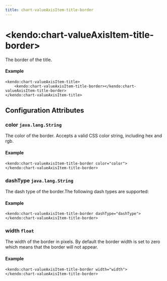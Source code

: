 ```yaml
---
title: chart-valueAxisItem-title-border
---
```


# \<kendo:chart-valueAxisItem-title-border\>

The border of the title.

#### Example
    <kendo:chart-valueAxisItem-title>
        <kendo:chart-valueAxisItem-title-border></kendo:chart-valueAxisItem-title-border>
    </kendo:chart-valueAxisItem-title>

## Configuration Attributes

### color `java.lang.String`

The color of the border. Accepts a valid CSS color string, including hex and rgb.

#### Example
    <kendo:chart-valueAxisItem-title-border color="color">
    </kendo:chart-valueAxisItem-title-border>

### dashType `java.lang.String`

The dash type of the border.The following dash types are supported:

#### Example
    <kendo:chart-valueAxisItem-title-border dashType="dashType">
    </kendo:chart-valueAxisItem-title-border>

### width `float`

The width of the border in pixels. By default the border width is set to zero which means that the border will not appear.

#### Example
    <kendo:chart-valueAxisItem-title-border width="width">
    </kendo:chart-valueAxisItem-title-border>

